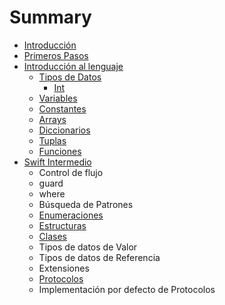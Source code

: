 # Summary

* [Introducción](README.md)
* [Primeros Pasos](primeros_pasos.md)
* [Introducción al lenguaje](introduccion_al_lenguaje/index.md)
    * [Tipos de Datos](tipos_de_datos/index.md)
        * [Int](int.md)
    * [Variables](introduccion_al_lenguaje/variables.md)
    * [Constantes](introduccion_al_lenguaje/constantes.md)
    * [Arrays]()
    * [Diccionarios]()
    * [Tuplas]()
    * [Funciones]()
* [Swift Intermedio]()
    * Control de flujo
    * guard
    * where
    * Búsqueda de Patrones
    * [Enumeraciones]()
    * [Estructuras]()
    * [Clases]()
    * Tipos de datos de Valor
    * Tipos de datos de Referencia
    * Extensiones
    * [Protocolos]()
    * Implementación por defecto de Protocolos